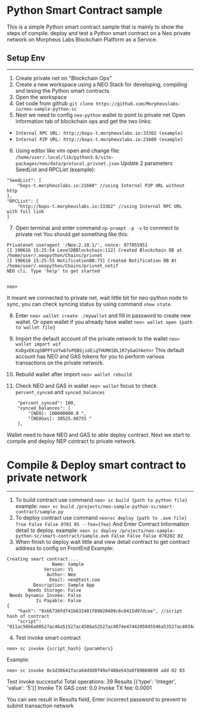 # Python Smart Contract sample

This is a simple Python smart contract sample that is mainly to show the steps of compile. deploy and test a Python smart contract on a Neo private network on Morpheus Labs Blockchain Platform as a Service.

## Setup Env
---------------------------------
1. Create private net on "Blockchain Ops"
2. Create a new workspace using a NEO Stack for developing, compiling and tesing the Python smart contracts.
3. Open the workspace
4. Get code from github `git clone https://github.com/Morpheuslabs-io/neo-sample-python-sc`
5. Next we need to config `neo-python` wallet to point to private net 
Open information tab of blockchain ops and get the two links:
- `Internal RPC URL: http://bops-t.morpheuslabs.io:33362 (example)`
- `Internal P2P URL: http://bops-t.morpheuslabs.io:21660 (example)`
6. Using editor like vim open and change file: `/home/user/.local/lib/python3.6/site-packages/neo/data/protocol.privnet.json`
Update 2 parameters SeedList and RPCList (example): 
```
"SeedList": [
    "bops-t.morpheuslabs.io:21660" //using Internal P2P URL without http
],
"RPCList": [
    "http://bops-t.morpheuslabs.io:33362" //using Internal RPC URL with full link
]
```
7. Open terminal and enter command `np-prompt -p -v` to connnect to private net
You should get something like this:

```
Privatenet useragent '/Neo:2.10.1/', nonce: 977855951
[I 190616 15:25:54 LevelDBBlockchain:112] Created Blockchain DB at /home/user/.neopython/Chains/privnet
[I 190616 15:25:55 NotificationDB:73] Created Notification DB At /home/user/.neopython/Chains/privnet_notif
NEO cli. Type 'help' to get started


neo>
```

It meant we connected to private net, wait little bit for neo-python node to sync, you can check syncing status by using command `show state`.

8. Enter `neo> wallet create ./mywallet` and fill in password to create new wallet. Or open wallet if you already have wallet `neo> wallet open {path to wallet file}`

9. Import the default account of the private network to the wallet `neo> wallet import wif KxDgvEKzgSBPPfuVfw67oPQBSjidEiqTHURKSDL1R7yGaGYAeYnr`
This default account has NEO and GAS tokens for you to perform various transactions on the private network.

10. Rebuild wallet after import `neo> wallet rebuild`
11. Check NEO and GAS in wallet `neo> wallet` focus to check `percent_synced` and `synced_balances`
```
    "percent_synced": 100,
    "synced_balances": [
        "[NEO]: 100000000.0 ",
        "[NEOGas]: 30525.98755 "
    ],
```
Wallet need to have NEO and GAS to able deploy contract. Next we start to compile and deploy NEP contract to private network.

# Compile & Deploy smart contract to private network
---------------
1. To build contract use command `neo> sc build {path to python file}` example:
`neo> sc build /projects/neo-sample-python-sc/smart-contract/sample.py`
2. To deploy contract use command `neo>sc deploy {path to .avm file} True False False 0701 05 --fee={fee}`
And Enter Contract Information detail to deploy.
example: `neo> sc deploy /projects/neo-sample-python-sc/smart-contract/sample.avm False False False 070202 02`
3. When finish to deploy wait little and view detail contract to get contract address to config on FrontEnd
Example:
```
Creating smart contract....
                 Name: Sample
              Version: V1
               Author: Neo
                Email: neo@test.com
          Description: Sample App
        Needs Storage: False
 Needs Dynamic Invoke: False
           Is Payable: False
{
    "hash": "0xb6730fd741b632401f89020409c6c0415d97dcee", //script hash of contract 
    "script": "011ac56b6a00527ac46a51527ac4586a52527ac4074e4744205045546a53527ac4034e50546a54527ac46a00c30b746f74616c537570706c79876406006c7566616a00c3046e616d65876409006a53c36c7566616a00c30673796d626f6c8764...
```
4. Test invoke smart contract
```
neo> sc invoke {script_hash} {paramters}
```
Example:
```
neo> sc invoke 0x1d36641faca64ddd0f49af488e543a0f89860690 add 02 03
```
Test invoke successful
Total operations: 39
Results [{'type': 'Integer', 'value': '5'}]
Invoke TX GAS cost: 0.0
Invoke TX fee: 0.0001

You can see result in Results field, Enter incorrect password to prevent to submit transaction network
